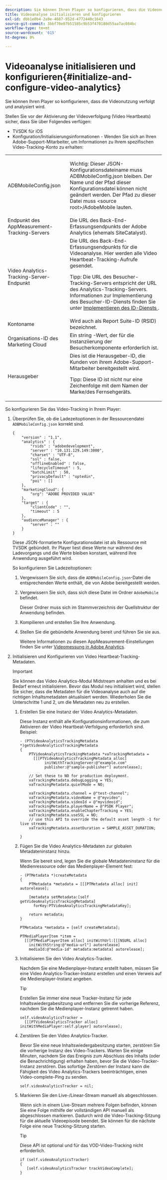 ```yaml
---
description: Sie können Ihren Player so konfigurieren, dass die Videonutzung verfolgt und analysiert wird.
title: Videoanalyse initialisieren und konfigurieren
exl-id: dbb1e0b4-2a9e-4687-952d-4772440c1643
source-git-commit: 3bbf70e07b51585c9b53f470180d55aa7ac084bc
workflow-type: tm+mt
source-wordcount: '615'
ht-degree: 0%

---
```


# Videoanalyse initialisieren und konfigurieren{#initialize-and-configure-video-analytics}

Sie können Ihren Player so konfigurieren, dass die Videonutzung verfolgt und analysiert wird.

Stellen Sie vor der Aktivierung der Videoverfolgung (Video Heartbeats) sicher, dass Sie über Folgendes verfügen:

* TVSDK für iOS
* Konfiguration/Initialisierungsinformationen - Wenden Sie sich an Ihren Adobe-Support-Mitarbeiter, um Informationen zu Ihrem spezifischen Video-Tracking-Konto zu erhalten:

<table id="table_3565328ABBEE4605A92EAE1ADE5D6F84"> 
 <tbody> 
  <tr> 
   <td colname="col1"> <span class="filepath"> ADBMobileConfig.json  </span> </td> 
   <td colname="col2"> <p>Wichtig:  Dieser JSON-Konfigurationsdateiname muss <span class="codeph"> ADBMobileConfig.json </span> bleiben. Der Name und der Pfad dieser Konfigurationsdatei können nicht geändert werden. Der Pfad zu dieser Datei muss <span class="codeph"> &lt;source root&gt;/AdobeMobile </span> lauten. </p> </td> 
  </tr> 
  <tr> 
   <td colname="col1"> <span class="codeph"> Endpunkt des AppMeasurement- </span> Tracking-Servers </td> 
   <td colname="col2"> Die URL des Back-End-Erfassungsendpunkts der Adobe Analytics (ehemals SiteCatalyst). </td> 
  </tr> 
  <tr> 
   <td colname="col1"> Video Analytics-Tracking-Server-Endpunkt </td> 
   <td colname="col2"> Die URL des Back-End-Erfassungsendpunkts für die Videoanalyse. Hier werden alle Video Heartbeat-Tracking-Aufrufe gesendet. <p>Tipp:  Die URL des Besucher-Tracking-Servers entspricht der URL des Analytics-Tracking-Servers. Informationen zur Implementierung des Besucher-ID-Diensts finden Sie unter <a href="https://experienceleague.adobe.com/docs/id-service/using/implementation/setup-target.html?lang=en" format="html" scope="external"> Implementieren des ID-Diensts </a>. </p> </td> 
  </tr> 
  <tr> 
   <td colname="col1"> Kontoname </td> 
   <td colname="col2"> Wird auch als Report Suite-ID (RSID) bezeichnet. </td> 
  </tr> 
  <tr> 
   <td colname="col1"> Organisations-ID des Marketing Cloud </td> 
   <td colname="col2"> Ein string -Wert, der für die Instanziierung der Besucherkomponente erforderlich ist. </td> 
  </tr> 
  <tr> 
   <td colname="col1"> Herausgeber </td> 
   <td colname="col2"> Dies ist die Herausgeber-ID, die Kunden von ihrem Adobe-Support-Mitarbeiter bereitgestellt wird. <p>Tipp:  Diese ID ist nicht nur eine Zeichenfolge mit dem Namen der Marke/des Fernsehgeräts. </p> </td> 
  </tr> 
 </tbody> 
</table>

So konfigurieren Sie das Video-Tracking in Ihrem Player:

1. Überprüfen Sie, ob die Ladezeitoptionen in der Ressourcendatei `ADBMobileConfig.json` korrekt sind.

   ```
   { 
       "version" : "1.1", 
       "analytics" : { 
           "rsids" : "adobedevelopment", 
           "server" : "10.131.129.149:3000", 
           "charset" : "UTF-8", 
           "ssl" : false, 
           "offlineEnabled" : false, 
           "lifecycleTimeout" : 5, 
           "batchLimit" : 50, 
           "privacyDefault" : "optedin", 
           "poi" : [] 
       }, 
       "marketingCloud": { 
           "org": "ADOBE PROVIDED VALUE"  
       }, 
       "target" : { 
           "clientCode" : "", 
           "timeout" : 5 
       }, 
       "audienceManager" : { 
           "server" : "" 
       } 
   }
   ```

   Diese JSON-formatierte Konfigurationsdatei ist als Ressource mit TVSDK gebündelt. Ihr Player liest diese Werte nur während des Ladevorgangs und die Werte bleiben konstant, während Ihre Anwendung ausgeführt wird.

   So konfigurieren Sie Ladezeitoptionen:

   1. Vergewissern Sie sich, dass die `ADBMobileConfig.json`-Datei die entsprechenden Werte enthält, die von Adobe bereitgestellt werden.
   1. Vergewissern Sie sich, dass sich diese Datei im Ordner `AdobeMobile` befindet.

      Dieser Ordner muss sich im Stammverzeichnis der Quellstruktur der Anwendung befinden.
   1. Kompilieren und erstellen Sie Ihre Anwendung.
   1. Stellen Sie die gebündelte Anwendung bereit und führen Sie sie aus.

      Weitere Informationen zu diesen AppMeasurement-Einstellungen finden Sie unter [Videomessung in Adobe Analytics](https://experienceleague.adobe.com/docs/media-analytics/using/media-overview.html?lang=en).
1. Initialisieren und Konfigurieren von Video Heartbeat-Tracking-Metadaten.

   >[!IMPORTANT]
   >
   >Sie können das Video Analytics-Modul Midstream anhalten und es bei Bedarf erneut initialisieren. Bevor das Modul neu initialisiert wird, stellen Sie sicher, dass die Metadaten für die Videoanalyse auch auf die richtigen Inhaltsmetadaten aktualisiert werden. Wiederholen Sie die Unterschritte 1 und 2, um die Metadaten neu zu erstellen.

   1. Erstellen Sie eine Instanz der Video Analytics-Metadaten.

      Diese Instanz enthält alle Konfigurationsinformationen, die zum Aktivieren der Video Heartbeat-Verfolgung erforderlich sind. Beispiel:

      ```
      - (PTVideoAnalyticsTrackingMetadata *)getVideoAnalyticsTrackingMetadata 
      { 
          PTVideoAnalyticsTrackingMetadata *vaTrackingMetadata =  
            [[[PTVideoAnalyticsTrackingMetadata alloc]  
                 initWithTrackingServer:@"example.com" 
                 publisher:@"sample-publisher"] autorelease]; 
      
          // Set these to NO for production deployment. 
          vaTrackingMetadata.debugLogging = YES;  
          vaTrackingMetadata.quietMode = NO; 
      
          vaTrackingMetadata.channel = @"test-channel"; 
          vaTrackingMetadata.videoName = @"myvideo"; 
          vaTrackingMetadata.videoId = @"myvideoid"; 
          vaTrackingMetadata.playerName = @"PSDK Player"; 
          vaTrackingMetadata.enableChapterTracking = YES; 
          vaTrackingMetadata.useSSL = NO; 
          // use this API to override the default asset length -1 for live streams 
          vaTrackingMetadata.assetDuration = SAMPLE_ASSET_DURATION; 
      
      }
      ```

   1. Fügen Sie die Video Analytics-Metadaten zur globalen Metadateninstanz hinzu.

      Wenn Sie bereit sind, legen Sie die globale Metadateninstanz für die Medienressource oder das Medienplayer-Element fest:

      ```
      - (PTMetadata *)createMetadata 
      { 
          PTMetadata *metadata = [[[PTMetadata alloc] init] autorelease]; 
      
          [metadata setMetadata:[self getVideoAnalyticsTrackingMetadata]  
            forKey:PTVideoAnalyticsTrackingMetadataKey]; 
      
          return metadata; 
      } 
      
      PTMetadata *metadata = [self createMetadata]; 
      
      PTMediaPlayerItem *item =  
        [[[PTMediaPlayerItem alloc] initWithUrl:[[[NSURL alloc]  
          initWithString:@"media-url"] autorelease] 
          mediaId:@"media-id" metadata:metadata] autorelease];
      ```

   1. Initialisieren Sie den Video Analytics-Tracker.

      Nachdem Sie eine Medienplayer-Instanz erstellt haben, müssen Sie eine Video Analytics-Tracker-Instanz erstellen und einen Verweis auf die Medienplayer-Instanz angeben.

      >[!TIP]
      >
      >Erstellen Sie immer eine neue Tracker-Instanz für jede Inhaltswiedergabesitzung und entfernen Sie die vorherige Referenz, nachdem Sie die Medienplayer-Instanz getrennt haben.

      ```
      self.videoAnalyticsTracker =  
        [[[PTVideoAnalyticsTracker alloc] initWithMediaPlayer:self.player] autorelease];
      ```

   1. Zerstören Sie den Video Analytics-Tracker.

      Bevor Sie eine neue Inhaltswiedergabesitzung starten, zerstören Sie die vorherige Instanz des Video-Trackers. Warten Sie einige Minuten, nachdem Sie das Ereignis zum Abschluss des Inhalts (oder die Benachrichtigung) erhalten haben, bevor Sie die Video-Tracker-Instanz zerstören. Das sofortige Zerstören der Instanz kann die Fähigkeit des Video Analytics-Trackers beeinträchtigen, einen Video-complete-Ping zu senden.

      ```
      self.videoAnalyticsTracker = nil;
      ```

   1. Markieren Sie den Live-/Linear-Stream manuell als abgeschlossen.

      Wenn sich in einem Live-Stream mehrere Folgen befinden, können Sie eine Folge mithilfe der vollständigen API manuell als abgeschlossen markieren. Dadurch wird die Video-Tracking-Sitzung für die aktuelle Videoepisode beendet. Sie können für die nächste Folge eine neue Tracking-Sitzung starten.

      >[!TIP]
      >
      >Diese API ist optional und für das VOD-Video-Tracking nicht erforderlich.

      ```
      if (self.videoAnalyticsTracker) 
      { 
         [self.videoAnalyticsTracker trackVideoComplete];   
      }
      ```
